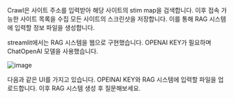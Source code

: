 Crawl은 사이트 주소를 입력받아 해당 사이트의 stim map을 검색합니다. 
이후 접속 가능한 사이트 목록을 수집 모든 사이트의 스크린샷을 저장합니다.
이를 통해 RAG 시스템에 입력할 정보 파일을 생성합니다.

streamlit에서는 RAG 시스템을 웹으로 구현했습니다.
OPENAI KEY가 필요하며 ChatOpenAI 모델을 사용했습니다.

![image](https://github.com/parks602/RAG_langchain_steramlit/assets/34082230/6d50b1e4-ee3c-4b24-a255-772d0817837f)

다음과 같은 UI를 가지고 있습니다.
OPEINAI KEY와 RAG 시스템에 입력할 파일을 업로드합니다.
이후 RAG 시스템 생성 후 질문해보세요.
